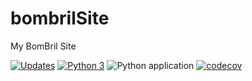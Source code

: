 # bombrilSite
My BomBril Site

[![Updates](https://pyup.io/repos/github/hemilioaraujo/bombrilSite/shield.svg)](https://pyup.io/repos/github/hemilioaraujo/bombrilSite/)
[![Python 3](https://pyup.io/repos/github/hemilioaraujo/bombrilSite/python-3-shield.svg)](https://pyup.io/repos/github/hemilioaraujo/bombrilSite/)
![Python application](https://github.com/hemilioaraujo/bombrilSite/workflows/Python%20application/badge.svg)
[![codecov](https://codecov.io/gh/hemilioaraujo/bombrilSite/branch/main/graph/badge.svg?token=Z0YYOB5WSX)](https://codecov.io/gh/hemilioaraujo/bombrilSite)

